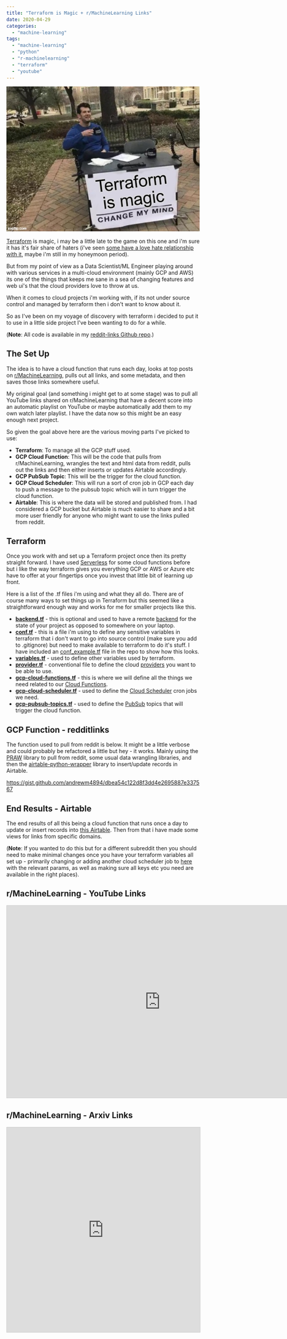 ```yaml
---
title: "Terraform is Magic + r/MachineLearning Links"
date: 2020-04-29
categories: 
  - "machine-learning"
tags: 
  - "machine-learning"
  - "python"
  - "r-machinelearning"
  - "terraform"
  - "youtube"
---
```


![](/assets/images/2020-04-29-terraform-is-magic-r-machinelearning-links/tfismagic.jpg)

[Terraform](https://www.terraform.io/) is magic, i may be a little late to the game on this one and i'm sure it has it's fair share of haters (i've seen [some have a love hate relationship with it](https://medium.com/@hbarcelos/how-i-learnt-to-love-and-hate-terraform-in-the-past-few-weeks-db085d012882), maybe i'm still in my honeymoon period).

But from my point of view as a Data Scientist/ML Engineer playing around with various services in a multi-cloud environment (mainly GCP and AWS) its one of the things that keeps me sane in a sea of changing features and web ui's that the cloud providers love to throw at us.

When it comes to cloud projects i'm working with, if its not under source control and managed by terraform then i don't want to know about it.

So as I've been on my voyage of discovery with terraform i decided to put it to use in a little side project I've been wanting to do for a while.

(**Note**: All code is available in my [reddit-links Github repo](https://github.com/andrewm4894/reddit-links).)

## The Set Up

The idea is to have a cloud function that runs each day, looks at top posts on [r/MachineLearning](https://www.reddit.com/r/machinelearning), pulls out all links, and some metadata, and then saves those links somewhere useful.

My original goal (and something i might get to at some stage) was to pull all YouTube links shared on r/MachineLearning that have a decent score into an automatic playlist on YouTube or maybe automatically add them to my own watch later playlist. I have the data now so this might be an easy enough next project.

So given the goal above here are the various moving parts I've picked to use:

- **Terraform**: To manage all the GCP stuff used.
- **GCP Cloud Function**: This will be the code that pulls from r/MachineLearning, wrangles the text and html data from reddit, pulls out the links and then either inserts or updates Airtable accordingly.
- **GCP PubSub Topic**: This will be the trigger for the cloud function.
- **GCP Cloud Scheduler**: This will run a sort of cron job in GCP each day to push a message to the pubsub topic which will in turn trigger the cloud function.
- **Airtable**: This is where the data will be stored and published from. I had considered a GCP bucket but Airtable is much easier to share and a bit more user friendly for anyone who might want to use the links pulled from reddit.

## Terraform

Once you work with and set up a Terraform project once then its pretty straight forward. I have used [Serverless](https://www.serverless.com/) for some cloud functions before but i like the way terraform gives you everything GCP or AWS or Azure etc have to offer at your fingertips once you invest that little bit of learning up front.

Here is a list of the .tf files i'm using and what they all do. There are of course many ways to set things up in Terraform but this seemed like a straightforward enough way and works for me for smaller projects like this.

- [**backend.tf**](https://github.com/andrewm4894/reddit-links/blob/master/terraform/backend.tf) - this is optional and used to have a remote [backend](https://www.terraform.io/docs/backends/types/gcs.html) for the state of your project as opposed to somewhere on your laptop.
- **[conf.tf](https://github.com/andrewm4894/reddit-links/blob/master/terraform/conf_example.tf)** - this is a file i'm using to define any sensitive variables in terraform that i don't want to go into source control (make sure you add to .gitignore) but need to make available to terraform to do it's stuff. I have included an [conf\_example.tf](https://github.com/andrewm4894/reddit-links/blob/master/terraform/conf_example.tf) file in the repo to show how this looks.
- **[variables.tf](https://github.com/andrewm4894/reddit-links/blob/master/terraform/variables.tf)** - used to define other variables used by terraform.
- **[provider.tf](https://github.com/andrewm4894/reddit-links/blob/master/terraform/provider.tf)** - conventional file to define the cloud [providers](https://www.terraform.io/docs/providers/index.html) you want to be able to use.
- **[gcp-cloud-functions.tf](https://github.com/andrewm4894/reddit-links/blob/master/terraform/gcp-cloud-functions.tf)** - this is where we will define all the things we need related to our [Cloud Functions](https://cloud.google.com/functions).
- **[gcp-cloud-scheduler.tf](https://github.com/andrewm4894/reddit-links/blob/master/terraform/gcp-cloud-scheduler.tf)** - used to define the [Cloud Scheduler](https://cloud.google.com/scheduler) cron jobs we need.
- [**gcp-pubsub-topics.tf**](https://github.com/andrewm4894/reddit-links/blob/master/terraform/gcp-pubsub-topics.tf) - used to define the [PubSub](https://cloud.google.com/pubsub) topics that will trigger the cloud function.

## GCP Function - redditlinks

The function used to pull from reddit is below. It might be a little verbose and could probably be refactored a little but hey - it works. Mainly using the [PRAW](https://praw.readthedocs.io/en/latest/) library to pull from reddit, some usual data wrangling libraries, and then the [airtable-python-wrapper](https://github.com/gtalarico/airtable-python-wrapper) library to insert/update records in Airtable.

https://gist.github.com/andrewm4894/dbea54c122d8f3dd4e2695887e337567

## End Results - Airtable

The end results of all this being a cloud function that runs once a day to update or insert records into [this Airtable](https://airtable.com/shrCe8ZWuLJpHNiG8). Then from that i have made some views for links from specific domains.

(**Note**: If you wanted to do this but for a different subreddit then you should need to make minimal changes once you have your terraform variables all set up - primarily changing or adding another cloud scheduler job to [here](https://github.com/andrewm4894/reddit-links/blob/master/terraform/gcp-cloud-scheduler.tf) with the relevant params, as well as making sure all keys etc you need are available in the right places).

## r/MachineLearning - YouTube Links

<iframe class="airtable-embed" src="https://airtable.com/embed/shrfM8xpQlzEchVWB?backgroundColor=orange&amp;viewControls=on" frameborder="0" onmousewheel="" width="800" height="500" style="background: transparent; border: 1px solid #ccc;"></iframe>

## r/MachineLearning - Arxiv Links

<iframe class="airtable-embed" src="https://airtable.com/embed/shrNMyw1d6BKS3R89?backgroundColor=orange&amp;viewControls=on" frameborder="0" onmousewheel="" width="100%" height="533" style="background: transparent; border: 1px solid #ccc;"></iframe>
